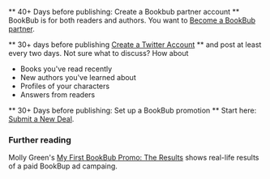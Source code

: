 <!-- Failed: 
[Create a Twitter Account](create-twitter-account.md)
[Create a Twitter Account](create-twitter-account)
[Create a Twitter Account](create-twitter-account/)
-->
<style>
  .strong { color: red; }
</style>

** 40+ Days before publishing: Create a Bookbub partner account  **  BookBub is for both readers and authors. You want to [Become a BookBub partner](https://partners.bookbub.com/users/sign_up).

** 30+ days before publishing [Create a Twitter Account](create-twitter-account) ** and post at least every two days. Not sure what to discuss? How about

* Books you've read recently
* New authors you've learned about
* Profiles of your characters
* Answers from readers

** 30+ Days before publishing: Set up a BookBub promotion ** Start here: [Submit a New Deal](https://partners.bookbub.com/).

### Further reading

Molly Green's [My First BookBub Promo: The Results](http://www.molly-greene.com/results-of-my-first-bookbub-promo/) shows real-life results of a paid BookBup ad campaing.
